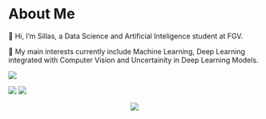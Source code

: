 # About Me

👋 Hi, I’m Sillas, a Data Science and Artificial Inteligence student at FGV.

🔬 My main interests currently include Machine Learning, Deep Learning integrated with Computer Vision and Uncertainity in Deep Learning Models.

 ![](http://github-profile-summary-cards.vercel.app/api/cards/profile-details?username=scrocha&theme=2077)

![](http://github-profile-summary-cards.vercel.app/api/cards/stats?username=scrocha&theme=2077) ![](http://github-profile-summary-cards.vercel.app/api/cards/most-commit-language?username=scrocha&theme=2077) 

<div align="center">
  <a href="https://www.linkedin.com/in/scrocha" target="_blank"><img src="https://img.shields.io/badge/-LinkedIn-%230077B5?style=for-the-badge&logo=linkedin&logoColor=white" target="_blank"></a> 
</div>
